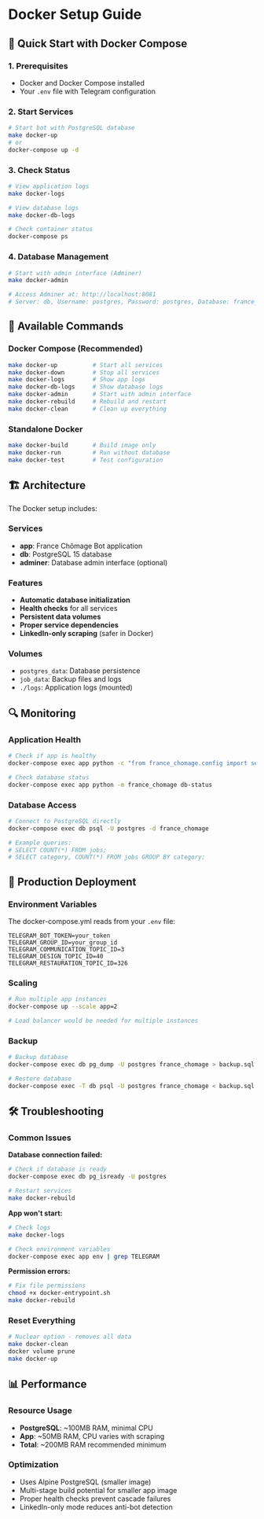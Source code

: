 # Docker Setup Guide

## 🐳 Quick Start with Docker Compose

### 1. **Prerequisites**
- Docker and Docker Compose installed
- Your `.env` file with Telegram configuration

### 2. **Start Services**
```bash
# Start bot with PostgreSQL database
make docker-up
# or
docker-compose up -d
```

### 3. **Check Status**
```bash
# View application logs
make docker-logs

# View database logs  
make docker-db-logs

# Check container status
docker-compose ps
```

### 4. **Database Management**
```bash
# Start with admin interface (Adminer)
make docker-admin

# Access Adminer at: http://localhost:8081
# Server: db, Username: postgres, Password: postgres, Database: france_chomage
```

## 🔧 **Available Commands**

### Docker Compose (Recommended)
```bash
make docker-up          # Start all services
make docker-down        # Stop all services
make docker-logs        # Show app logs
make docker-db-logs     # Show database logs
make docker-admin       # Start with admin interface
make docker-rebuild     # Rebuild and restart
make docker-clean       # Clean up everything
```

### Standalone Docker
```bash
make docker-build       # Build image only
make docker-run         # Run without database
make docker-test        # Test configuration
```

## 🏗️ **Architecture**

The Docker setup includes:

### **Services**
- **app**: France Chômage Bot application
- **db**: PostgreSQL 15 database
- **adminer**: Database admin interface (optional)

### **Features**
- **Automatic database initialization**
- **Health checks** for all services
- **Persistent data volumes**
- **Proper service dependencies**
- **LinkedIn-only scraping** (safer in Docker)

### **Volumes**
- `postgres_data`: Database persistence
- `job_data`: Backup files and logs
- `./logs`: Application logs (mounted)

## 🔍 **Monitoring**

### Application Health
```bash
# Check if app is healthy
docker-compose exec app python -c "from france_chomage.config import settings; print('App OK')"

# Check database status
docker-compose exec app python -m france_chomage db-status
```

### Database Access
```bash
# Connect to PostgreSQL directly
docker-compose exec db psql -U postgres -d france_chomage

# Example queries:
# SELECT COUNT(*) FROM jobs;
# SELECT category, COUNT(*) FROM jobs GROUP BY category;
```

## 🚀 **Production Deployment**

### Environment Variables
The docker-compose.yml reads from your `.env` file:
```env
TELEGRAM_BOT_TOKEN=your_token
TELEGRAM_GROUP_ID=your_group_id
TELEGRAM_COMMUNICATION_TOPIC_ID=3
TELEGRAM_DESIGN_TOPIC_ID=40
TELEGRAM_RESTAURATION_TOPIC_ID=326
```

### Scaling
```bash
# Run multiple app instances
docker-compose up --scale app=2

# Load balancer would be needed for multiple instances
```

### Backup
```bash
# Backup database
docker-compose exec db pg_dump -U postgres france_chomage > backup.sql

# Restore database
docker-compose exec -T db psql -U postgres france_chomage < backup.sql
```

## 🛠️ **Troubleshooting**

### Common Issues

**Database connection failed:**
```bash
# Check if database is ready
docker-compose exec db pg_isready -U postgres

# Restart services
make docker-rebuild
```

**App won't start:**
```bash
# Check logs
make docker-logs

# Check environment variables
docker-compose exec app env | grep TELEGRAM
```

**Permission errors:**
```bash
# Fix file permissions
chmod +x docker-entrypoint.sh
make docker-rebuild
```

### Reset Everything
```bash
# Nuclear option - removes all data
make docker-clean
docker volume prune
make docker-up
```

## 📊 **Performance**

### Resource Usage
- **PostgreSQL**: ~100MB RAM, minimal CPU
- **App**: ~50MB RAM, CPU varies with scraping
- **Total**: ~200MB RAM recommended minimum

### Optimization
- Uses Alpine PostgreSQL (smaller image)
- Multi-stage build potential for smaller app image
- Proper health checks prevent cascade failures
- LinkedIn-only mode reduces anti-bot detection
